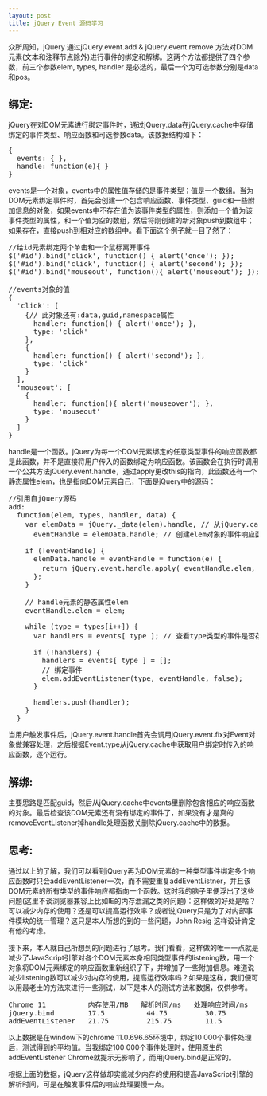 ```yaml
---
layout: post
title: jQuery Event 源码学习
---
```


众所周知，jQuery 通过jQuery.event.add & jQuery.event.remove 方法对DOM元素(文本和注释节点除外)进行事件的绑定和解绑。这两个方法都提供了四个参数，前三个参数elem, types, handler 是必选的，最后一个为可选参数分别是data和pos。

<h2>绑定:</h2>
jQuery在对DOM元素进行绑定事件时，通过jQuery.data在jQuery.cache中存储绑定的事件类型、响应函数和可选参数data。该数据结构如下：

<pre>
{ 
  events: { }, 
  handle: function(e){ } 
}
</pre>
  
events是一个对象，events中的属性值存储的是事件类型；值是一个数组。当为DOM元素绑定事件时，首先会创建一个包含响应函数、事件类型、guid和一些附加信息的对象，如果events中不存在值为该事件类型的属性，则添加一个值为该事件类型的属性，和一个值为空的数组，然后将刚创建的新对象push到数组中；如果存在，直接push到相对应的数组中。看下面这个例子就一目了然了：

<pre>
//给id元素绑定两个单击和一个鼠标离开事件 
$('#id').bind('click', function() { alert('once'); }); 
$('#id').bind('click', function() { alert('second'); }); 
$('#id').bind('mouseout', function(){ alert('mouseout'); });

//events对象的值 
{ 
  'click': [ 
    {// 此对象还有:data,guid,namespace属性 
      handler: function() { alert('once'); }, 
      type: 'click' 
    }, 
    { 
      handler: function() { alert('second'); }, 
      type: 'click' 
    } 
  ], 
  'mouseout': [ 
    { 
      handler: function(){ alert('mouseover'); }, 
      type: 'mouseout' 
    } 
  ] 
}
</pre>

handle是一个函数。jQuery为每一个DOM元素绑定的任意类型事件的响应函数都是此函数，并不是直接将用户传入的函数绑定为响应函数。该函数会在执行时调用一个公共方法jQuery.event.handle，通过apply更改this的指向，此函数还有一个静态属性elem，也是指向DOM元素自己，下面是jQuery中的源码：

<pre>
//引用自jQuery源码 
add: 
  function(elem, types, handler, data) { 
    var elemData = jQuery._data(elem).handle, // 从jQuery.cache中提取的数据 
      eventHandle = elemData.handle; // 创建elem对象的事件响应函数 
    
    if (!eventHandle) { 
      elemData.handle = eventHandle = function(e) { 
        return jQuery.event.handle.apply( eventHandle.elem, arguments ); // 改变对象的this指向 
      }; 
    } 
    
    // handle元素的静态属性elem     
    eventHandle.elem = elem; 
    
    while (type = types[i++]) { 
      var handlers = events[ type ]; // 查看type类型的事件是否存在 
      
      if (!handlers) { 
        handlers = events[ type ] = []; 
        // 绑定事件 
        elem.addEventListener(type, eventHandle, false); 
      } 
      
      handlers.push(handler); 
    } 
  }
</pre>

当用户触发事件后，jQuery.event.handle首先会调用jQuery.event.fix对Event对象做兼容处理，之后根据Event.type从jQuery.cache中获取用户绑定时传入的响应函数，逐个运行。

<h2>解绑:</h2>
主要思路是匹配guid，然后从jQuery.cache中events里删除包含相应的响应函数的对象。最后检查该DOM元素还有没有绑定的事件了，如果没有才是真的removeEventListener掉handle处理函数关删除jQuery.cache中的数据。

<h2>思考:</h2>
通过以上的了解，我们可以看到jQuery再为DOM元素的一种类型事件绑定多个响应函数时只会addEventListener一次，而不需要重复addEventListner，并且该DOM元素的所有类型的事件响应都指向一个函数。这时我的脑子里便浮出了这些问题(这里不谈浏览器兼容上比如IE的内存泄漏之类的问题)：这样做的好处是啥？可以减少内存的使用？还是可以提高运行效率？或者说jQuery只是为了对内部事件模块的统一管理？这只是本人所想的到的一些问题，John Resig 这样设计肯定有他的考虑。

接下来，本人就自己所想到的问题进行了思考。我们看看，这样做的唯一一点就是减少了JavaScript引擎对各个DOM元素本身相同类型事件的listening数，用一个对象将DOM元素绑定的响应函数重新组织了下，并增加了一些附加信息。难道说减少listening数可以减少对内存的使用，提高运行效率吗？如果是这样，我们便可以用最老土的方法来进行一些测试，以下是本人的测试方法和数据，仅供参考。

<pre>
Chrome 11          内存使用/MB   解析时间/ms   处理响应时间/ms
jQuery.bind        17.5	         44.75         30.75
addEventListener   21.75         215.75        11.5
</pre>

以上数据是在window下的chrome 11.0.696.65环境中，绑定10 000个事件处理后，测试得到的平均值。当我绑定100 000个事件处理时，使用原生的addEventListener Chrome就提示无影响了，而用jQuery.bind是正常的。

根据上面的数据，jQuery这样做却实能减少内存的使用和提高JavaScript引擎的解析时间，可是在触发事件后的响应处理要慢一点。